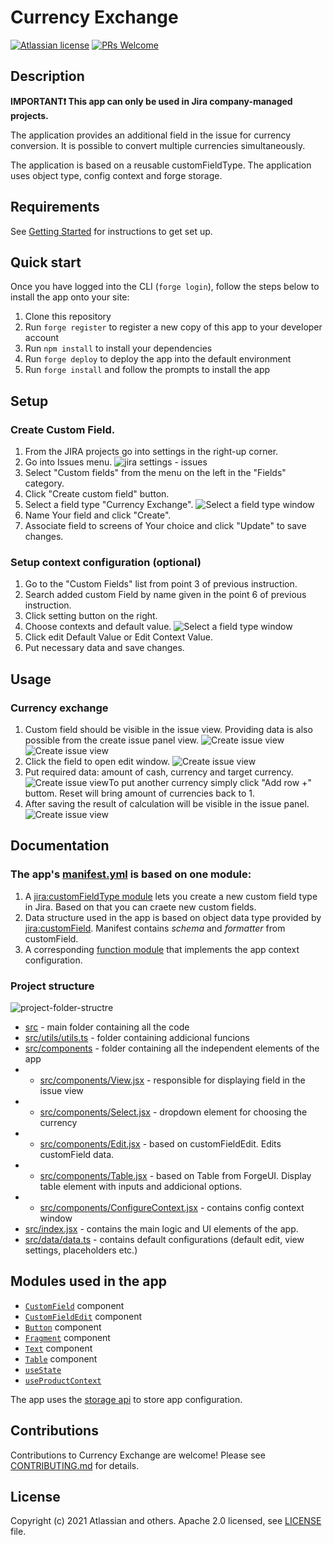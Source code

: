 # Currency Exchange

[![Atlassian license](https://img.shields.io/badge/license-Apache%202.0-blue.svg?style=flat-square)](LICENSE) [![PRs Welcome](https://img.shields.io/badge/PRs-welcome-brightgreen.svg?style=flat-square)](CONTRIBUTING.md)
## Description

**IMPORTANT❗
This app can only be used in Jira company-managed projects.**

The application provides an additional field in the issue for currency conversion. It is possible to convert multiple currencies simultaneously. 

The application is based on a reusable customFieldType. The application uses object type, config context and forge storage.

## Requirements

See [Getting Started](https://developer.atlassian.com/platform/forge/getting-started/) for instructions to get set up.
## Quick start

Once you have logged into the CLI (`forge login`), follow the steps below to install the app onto your site:

1. Clone this repository
2. Run `forge register` to register a new copy of this app to your developer account
3. Run `npm install` to install your dependencies
4. Run `forge deploy` to deploy the app into the default environment
5. Run `forge install` and follow the prompts to install the app

## Setup

### Create Custom Field. 

1. From the JIRA projects go into settings in the right-up corner.
2. Go into Issues menu. 
![jira settings - issues](docs/images/issues-settings.png)
3. Select "Custom fields" from the menu on the left in the "Fields" category.
4. Click "Create custom field" button.
5. Select a field type "Currency Exchange".
![Select a field type window](docs/images/field-type-settings.png)
6. Name Your field and click "Create".
7. Associate field to screens of Your choice and click "Update" to save changes.

### Setup context configuration (optional)

1. Go to the "Custom Fields" list from point 3 of previous instruction. 
2. Search added custom Field by name given in the point 6 of previous instruction. 
3. Click setting button on the right.
4. Choose contexts and default value.
![Select a field type window](docs/images/context-default-value.png)
5. Click edit Default Value or Edit Context Value.
6. Put necessary data and save changes.

## Usage

### Currency exchange

1. Custom field should be visible in the issue view. Providing data is also possible from the create issue panel view.
![Create issue view](docs/images/custom-field-view-no-data.png)
![Create issue view](docs/images/create-issue-view.png)
2. Click the field to open edit window.
![Create issue view](docs/images/custom-field-edit-no-data.png)
3. Put required data: amount of cash, currency and target currency.
![Create issue view](docs/images/custom-field-edit-data.png)To put another currency simply click "Add row +" buttom. Reset will bring amount of currencies back to 1.
4. After saving the result of calculation will be visible in the issue panel.
![Create issue view](docs/images/custom-field-data.png)

## Documentation

### The app's [manifest.yml](./manifest.yml) is based on one module: 

1. A [jira:customFieldType module](https://developer.atlassian.com/platform/forge/manifest-reference/modules/#jira-custom-field-type--beta-) lets you create a new custom field type in Jira. Based on that you can craete new custom fields.
2. Data structure used in the app is based on object data type provided by [jira:customField](https://developer.atlassian.com/platform/forge/manifest-reference/modules/#jira-custom-field--beta-_). Manifest contains *schema* and *formatter* from customField.
3. A corresponding [function module](https://developer.atlassian.com/platform/forge/manifest-reference/#function)
that implements the app context configuration.


### Project structure

![project-folder-structre](docs/images/project-folders-structre.png)

* [src](.src) - main folder containing all the code
* [src/utils/utils.ts](.src/utils/utils.ts) - folder containing addicional funcions
* [src/components](.src/components) - folder containing all the independent elements of the app
* * [src/components/View.jsx](.src/components/View.jsx) - responsible for displaying field in the issue view
* * [src/components/Select.jsx](.src/components/Select.jsx) - dropdown element for choosing the currency 
* * [src/components/Edit.jsx](.src/components/Edit.jsx) - based on customFieldEdit. Edits customField data.
* * [src/components/Table.jsx](.src/components/Table.jsx) - based on Table from ForgeUI. Display table element with inputs and addicional options.
* * [src/components/ConfigureContext.jsx](.src/components/ConfigureContext.jsx) - contains config context window
* [src/index.jsx](./src/index.jsx) - contains the main logic and UI elements of the app.
* [src/data/data.ts](./src/data/data.ts) - contains default configurations (default edit, view settings, placeholders etc.)

## Modules used in the app


- [`CustomField`](https://developer.atlassian.com/platform/forge/ui-kit-components/custom-field/) component
- [`CustomFieldEdit`](https://developer.atlassian.com/platform/forge/ui-kit-components/custom-field-edit/) component
- [`Button`](https://developer.atlassian.com/platform/forge/ui-components/button) component
- [`Fragment`](https://developer.atlassian.com/platform/forge/ui-kit-components/fragment/) component
- [`Text`](https://developer.atlassian.com/platform/forge/ui-components/text) component
- [`Table`](https://developer.atlassian.com/platform/forge/ui-components/table) component
- [`useState`](https://developer.atlassian.com/platform/forge/ui-hooks-reference/#usestate)
- [`useProductContext`](https://developer.atlassian.com/platform/forge/ui-hooks-reference/#useproductcontext)

The app uses the [storage api](https://developer.atlassian.com/platform/forge/runtime-reference/storage-api/) to store app configuration.

## Contributions

Contributions to Currency Exchange are welcome! Please see [CONTRIBUTING.md](CONTRIBUTING.md) for details.

## License

Copyright (c) 2021 Atlassian and others.
Apache 2.0 licensed, see [LICENSE](LICENSE) file.
